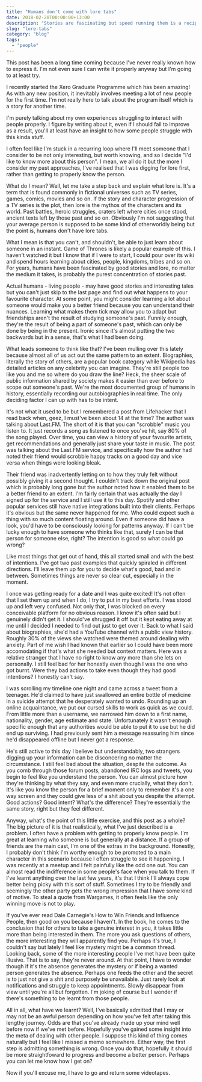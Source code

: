 ```yaml
---
title: "Humans don't come with lore tabs"
date: 2018-02-28T00:00:00+13:00
description: "Stories are fascinating but speed running them is a recipe for trouble"
slug: "lore-tabs"
category: "blog"
tags:
  - "people"
---
```


This post has been a long time coming because I've never really known how to express it. I'm not even sure I can write it properly anyway but I'm going to at least try.

I recently started the Xero Graduate Programme which has been amazing! As with any new position, it inevitably involves meeting a lot of new people for the first time. I'm not really here to talk about the program itself which is a story for another time.

I'm purely talking about my own experiences struggling to interact with people properly. I figure by writing about it, even if I should fail to improve as a result, you'll at least have an insight to how some people struggle with this kinda stuff.

I often feel like I'm stuck in a recurring loop where I'll meet someone that I consider to be not only interesting, but worth knowing, and so I decide "I'd like to know more about this person". I mean, we all do it but the more I consider my past approaches, I've realised that I was digging for lore first, rather than getting to properly know the person.

What do I mean? Well, let me take a step back and explain what lore is. It's a term that is found commonly in fictional universes such as TV series, games, comics, movies and so on. If the story and character progression of a TV series is the plot, then lore is the mythos of the characters and its world. Past battles, heroic struggles, craters left where cities once stood, ancient texts left by those past and so on. Obviously I'm not suggesting that your average person is supposed to be some kind of otherworldly being but the point is, humans don't have lore tabs.

What I mean is that you can't, and shouldn't, be able to just learn about someone in an instant. Game of Thrones is likely a popular example of this. I haven't watched it but I know that if I were to start, I could pour over its wiki and spend hours learning about cities, people, kingdoms, tribes and so on. For years, humans have been fascinated by good stories and lore, no matter the medium it takes, is probably the purest concentration of stories past.

Actual humans - living people - may have good stories and interesting tales but you can't just skip to the last page and find out what happens to your favourite character. At some point, you might consider learning a lot about someone would make you a better friend because you can understand their nuances. Learning what makes them tick may allow you to adapt but friendships aren't the result of studying someone's past. Funnily enough, they're the result of being a part of someone's past, which can only be done by being in the present. Ironic since it's almost putting the two backwards but in a sense, that's what I had been doing.

What leads someone to think like that? I've been mulling over this lately because almost all of us act out the same pattern to an extent. Biographies, literally the story of others, are a popular book category while Wikipedia has detailed articles on any celebrity you can imagine. They're still people too like you and me so where do you draw the line? Heck, the sheer scale of public information shared by society makes it easier than ever before to scope out someone's past. We're the most documented group of humans in history, essentially recording our autobiographies in real time. The only deciding factor I can up with has to be intent.

It's not what it used to be but I remembered a post from Lifehacker that I read back when, geez, I must've been about 14 at the time? The author was talking about Last.FM. The short of it is that you can "scrobble" music you listen to. It just records a song as listened to once you've hit, say 80% of the song played. Over time, you can view a history of your favourite artists, get recommendations and generally just share your taste in music. The post was talking about the Last.FM service, and specifically how the author had noted their friend would scrobble happy tracks on a good day and vice versa when things were looking bleak.

Their friend was inadvertently letting on to how they truly felt without possibly giving it a second thought. I couldn't track down the original post which is probably long gone but the author noted how it enabled them to be a better friend to an extent. I'm fairly certain that was actually the day I signed up for the service and I still use it to this day. Spotify and other popular services still have native integrations built into their clients. Perhaps it's obvious but the same never happened for me. Who could expect such a thing with so much content floating around. Even if someone did have a look, you'd have to be consciously looking for patterns anyway. If I can't be lucky enough to have someone who thinks like that, surely I can be that person for someone else, right? The intention is good so what could go wrong?

Like most things that get out of hand, this all started small and with the best of intentions. I've got two past examples that quickly spiraled in different directions. I'll leave them up for you to decide what's good, bad and in between. Sometimes things are never so clear cut, especially in the moment.

I once was getting ready for a date and I was quite excited! It's not often that I set them up and when I do, I try to put in my best efforts. I was stood up and left very confused. Not only that, I was blocked on every conceivable platform for no obvious reason. I know it's often said but I genuinely didn't get it. I should've shrugged it off but it kept eating away at me until I decided I needed to find out just to get over it. Back to what I said about biographies, she'd had a YouTube channel with a public view history. Roughly 30% of the views she watched were themed around dealing with anxiety. Part of me wish I had known that earlier so I could have been more accomodating if that's what she needed but context matters. Here was a relative stranger that I have no right to know any more than she lets on personally. I still feel bad for her honestly even though I was the one who got burnt. Were they bad actions to take even though they had good intentions? I honestly can't say.

I was scrolling my timeline one night and came across a tweet from a teenager. He'd claimed to have just swallowed an entire bottle of medicine in a suicide attempt that he desperately wanted to undo. Rounding up an online acquaintance, we put our cursed skills to work as quick as we could. From little more than a username, we narrowed him down to a first name, nationality, gender, age estimate and state. Unfortunately it wasn't enough specific enough that any authorities would be able to put it to use but he did end up surviving. I had previously sent him a message reassuring him since he'd disappeared offline but I never got a response.

He's still active to this day I believe but understandably, two strangers digging up your information can be disconcering no matter the circumstance. I still feel bad about the situation, despite the outcome. As you comb through those forum posts, abandoned IRC logs and tweets, you begin to feel like you understand the person. You can almost picture how they're thinking by what they say, and even more crucially, what they don't. It's like you know the person for a brief moment only to remember it's a one way screen and they could give less of a shit about you despite the attempt. Good actions? Good intent? What's the difference? They're essentially the same story, right but they feel different.

Anyway, what's the point of this little exercise, and this post as a whole? The big picture of it is that realistically, what I've just described is a problem. I often have a problem with getting to properly know people. I'm great at learning who someone is but generally at a distance. If a group of friends are the main cast, I'm one of the extras in the background. Honestly, I probably don't think I'm worthy enough to be promoted to a main character in this scenario because I often struggle to see it happening. I was recently at a meetup and I felt painfully like the odd one out. You can almost read the indifference in some people's face when you talk to them. If I've learnt anything over the last few years, it's that I think I'll always cope better being picky with this sort of stuff. Sometimes I try to be friendly and seemingly the other party gets the wrong impression that I have some kind of motive. To steal a quote from Wargames, it often feels like the only winning move is not to play.

If you've ever read Dale Carnegie's How to Win Friends and Influence People, then good on you because I haven't. In the book, he comes to the conclusion that for others to take a genuine interest in you, it takes little more than being interested in them. The more you ask questions of others, the more interesting they will apparently find you. Perhaps it's true, I couldn't say but lately I feel like mystery might be a common thread. Looking back, some of the more interesting people I've met have been quite illusive. That is to say, they're never around. At that point, I have to wonder though if it's the absence generates the mystery or if being a wanted person generates the absence. Perhaps one feeds the other and the secret is to just not give a shit and purposely be unavailable. Just rarely look at notifications and struggle to keep appointments. Slowly disappear from view until you're all but forgotten. I'm joking of course but I wonder if there's something to be learnt from those people.

All in all, what have we learnt? Well, I've basically admitted that I may or may not be an awful person depending on how you've felt after taking this lengthy journey. Odds are that you've already made up your mind well before now if we've met before. Hopefully you've gained some insight into the meta of dealing with other people. I suppose this kind of thing comes naturally but I feel like I missed a memo somewhere. Either way, the first step is admitting something is wrong. Once you do that, hopefully it should be more straightfoward to progress and become a better person. Perhaps you can let me know how I get on?

Now if you'll excuse me, I have to go and return some videotapes.
